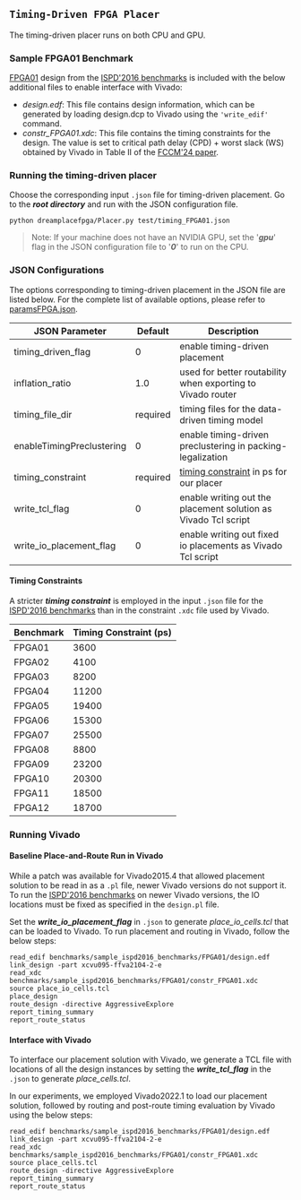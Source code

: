 ## ``Timing-Driven FPGA Placer``

The timing-driven placer runs on both CPU and GPU. 

### Sample FPGA01 Benchmark

[FPGA01](./benchmarks/sample_ispd2016_benchmarks/FPGA01/) design from the [ISPD'2016 benchmarks](http://www.ispd.cc/contests/16/FAQ.html) is included with the below additional files to enable interface with Vivado:

 - *design.edf*: This file contains design information, which can be generated by loading design.dcp to Vivado using the `'write_edif'` command.
 - *constr_FPGA01.xdc*: This file contains the timing constraints for the design. The value is set to critical path delay (CPD) + worst slack (WS) obtained by Vivado in Table II of the [FCCM'24 paper](#publications).

### Running the timing-driven placer

Choose the corresponding input `.json` file for timing-driven placement.
Go to the ***root directory*** and run with the JSON configuration file. 
```
python dreamplacefpga/Placer.py test/timing_FPGA01.json
```
> Note: If your machine does not have an NVIDIA GPU, set the '***gpu***' flag in the JSON configuration file to '***0***' to run on the CPU.

### JSON Configurations

The options corresponding to timing-driven placement in the JSON file are listed below. For the complete list of available options, please refer to [paramsFPGA.json](./dreamplacefpga/paramsFPGA.json). 

| JSON Parameter                   | Default                 | Description                                                                                                                                                       |
| -------------------------------- | ----------------------- | ----------------------------------------------------------------------------------------------------------------------------------------------------------------- |
| timing_driven_flag               | 0                       | enable timing-driven placement                                                                                      |
| inflation_ratio                  | 1.0                     | used for better routability when exporting to Vivado router                                                                                                                             |
| timing_file_dir                  | required                | timing files for the data-driven timing model                                                                                                                             |
| enableTimingPreclustering        | 0                       | enable timing-driven preclustering in packing-legalization                                                                                                               |
| timing_constraint                | required                | [timing constraint](#timing_constraints) in ps for our placer                                                                                                               |
| write_tcl_flag                   | 0                       | enable writing out the placement solution as Vivado Tcl script                                                                                           |
| write_io_placement_flag          | 0                       | enable writing out fixed io placements as Vivado Tcl script       |

#### <a name="timing_constraints"></a> Timing Constraints
A stricter ***timing constraint*** is employed in the input `.json` file for the [ISPD'2016 benchmarks](http://www.ispd.cc/contests/16/FAQ.html) than in the constraint `.xdc` file used by Vivado.

| Benchmark                        | Timing Constraint (ps) | 
| -------------------------------- | ----------------------- | 
| FPGA01                           | 3600                    |
| FPGA02                           | 4100                    | 
| FPGA03                           | 8200                    | 
| FPGA04                           | 11200                   | 
| FPGA05                           | 19400                   | 
| FPGA06                           | 15300                   | 
| FPGA07                           | 25500                   | 
| FPGA08                           | 8800                    | 
| FPGA09                           | 23200                   | 
| FPGA10                           | 20300                   | 
| FPGA11                           | 18500                   | 
| FPGA12                           | 18700                   | 


### Running Vivado
#### Baseline Place-and-Route Run in Vivado
While a patch was available for Vivado2015.4 that allowed placement solution to be read in as a `.pl` file, newer Vivado versions do not support it. To run the [ISPD'2016 benchmarks](http://www.ispd.cc/contests/16/FAQ.html) on newer Vivado versions, the IO locations must be fixed as specified in the `design.pl` file.

Set the ***write_io_placement_flag*** in `.json` to generate *place_io_cells.tcl* that can be loaded to Vivado. To run placement and routing in Vivado, follow the below steps:
```
read_edif benchmarks/sample_ispd2016_benchmarks/FPGA01/design.edf
link_design -part xcvu095-ffva2104-2-e
read_xdc benchmarks/sample_ispd2016_benchmarks/FPGA01/constr_FPGA01.xdc
source place_io_cells.tcl
place_design
route_design -directive AggressiveExplore
report_timing_summary
report_route_status
```

#### Interface with Vivado 
To interface our placement solution with Vivado, we generate a TCL file with locations of all the design instances by setting the  ***write_tcl_flag*** in the `.json` to generate *place_cells.tcl*.

In our experiments, we employed Vivado2022.1 to load our placement solution, followed by routing and post-route timing evaluation by Vivado using the below steps:

 ```
read_edif benchmarks/sample_ispd2016_benchmarks/FPGA01/design.edf
link_design -part xcvu095-ffva2104-2-e
read_xdc benchmarks/sample_ispd2016_benchmarks/FPGA01/constr_FPGA01.xdc
source place_cells.tcl
route_design -directive AggressiveExplore
report_timing_summary
report_route_status
```
